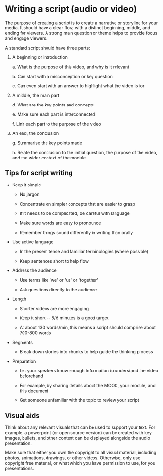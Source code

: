 Writing a script (audio or video)
=================================

The purpose of creating a script is to create a narrative or storyline for your media. It should have a clear flow, with a distinct beginning, middle, and ending for viewers. A strong main question or theme helps to provide focus and engage viewers.

A standard script should have three parts:

1.  A beginning or introduction

    a.  What is the purpose of this video, and why is it relevant

    b.  Can start with a misconception or key question

    c.  Can even start with an answer to highlight what the video is for

2.  A middle, the main part

    d.  What are the key points and concepts

    e.  Make sure each part is interconnected

    f.  Link each part to the purpose of the video

3.  An end, the conclusion

    g.  Summarise the key points made

    h.  Relate the conclusion to the initial question, the purpose of
        the video, and the wider context of the module

Tips for script writing
-----------------------

-   Keep it simple

    -   No jargon

    -   Concentrate on simpler concepts that are easier to grasp

    -   If it needs to be complicated, be careful with language

    -   Make sure words are easy to pronounce

    -   Remember things sound differently in writing than orally

-   Use active language

    -   In the present tense and familiar terminologies (where possible)

    -   Keep sentences short to help flow

-   Address the audience

    -   Use terms like 'we' or 'us' or 'together'

    -   Ask questions directly to the audience

-   Length

    -   Shorter videos are more engaging

    -   Keep it short -- 5/6 minutes is a good target
    
    -   At about 130 words/min, this means a script should comprise about 700-800 words
    
-   Segments

    -   Break down stories into chunks to help guide the thinking process
    
-   Preparation
    
    -   Let your speakers know enough information to understand the video beforehand
    
    -   For example, by sharing details about the MOOC, your module, and this document
    
    -   Get someone unfamiliar with the topic to review your script
    

Visual aids
-----------------------

Think about any relevant visuals that can be used to support your text. For example, a powerpoint (or open source version) can be created with key images, bullets, and other content can be displayed alongside the audio presentation.

Make sure that either you own the copyright to all visual material, including photos, animations, drawings, or other videos. Otherwise, only use copyright free material, or what which you have permission to use, for you presentations.

